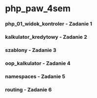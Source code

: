 # php_paw_4sem

### php_01_widok_kontroler - Zadanie 1
### kalkulator_kredytowy - Zadanie 2
### szablony - Zadanie 3
### oop_kalkulator - Zadanie 4
### namespaces - Zadanie 5
### routing - Zadanie 6
